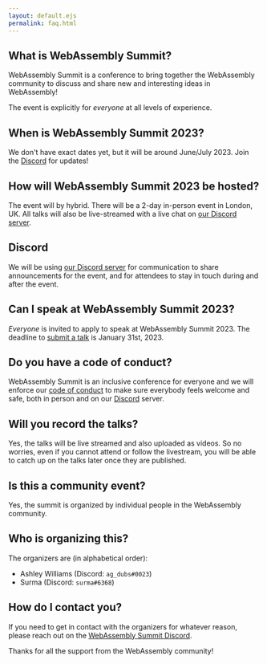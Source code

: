 ```yaml
---
layout: default.ejs
permalink: faq.html
---
```


<style>
main {
  max-width: 900px;
  margin-left: auto;
  margin-right: auto;
}

main a {
color: var(--off-white);
}

main a:visited {
  color: var(--purple);
}
</style>

## What is WebAssembly Summit?

WebAssembly Summit is a conference to bring together the WebAssembly community to discuss and share new and interesting ideas in WebAssembly!

The event is explicitly for _everyone_ at all levels of experience.

## When is WebAssembly Summit 2023?

We don't have exact dates yet, but it will be around June/July 2023. Join the [Discord] for updates!

## How will WebAssembly Summit 2023 be hosted?

The event will by hybrid. There will be a 2-day in-person event in London, UK. All talks will also be live-streamed with a live chat on [our Discord server][discord].

## Discord

We will be using [our Discord server][discord] for communication to share announcements for the event, and for attendees to stay in touch during and after the event.

## Can I speak at WebAssembly Summit 2023?

_Everyone_ is invited to apply to speak at WebAssembly Summit 2023. The deadline to [submit a talk][cfp] is January 31st, 2023.

## Do you have a code of conduct?

WebAssembly Summit is an inclusive conference for everyone and we will enforce our [code of conduct][coc] to make sure everybody feels welcome and safe, both in person and on our [Discord] server.

## Will you record the talks?

Yes, the talks will be live streamed and also uploaded as videos. So no worries, even if you cannot attend or follow the livestream, you will be able to catch up on the talks later once they are published.

## Is this a community event?

Yes, the summit is organized by individual people in the WebAssembly community.

## Who is organizing this?

The organizers are (in alphabetical order):

- Ashley Williams (Discord: `ag_dubs#0023`)
- Surma (Discord: `surma#6368`)

## How do I contact you?

If you need to get in contact with the organizers for whatever reason, please reach out on the [WebAssembly Summit Discord][discord].

Thanks for all the support from the WebAssembly community!

[discord]: <%= meta.discord; %>
[twitter]: <%= meta.twitter; %>
[cfp]: <%= meta.cfp; %>
[coc]: /coc
